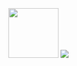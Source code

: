 <img src= "https://github.com/user-attachments/assets/0b12e208-866b-48cd-be5e-b1a2224eff09" width="100"/>


<img src="https://i.imgflip.com/9s9zsm.gif"/>
